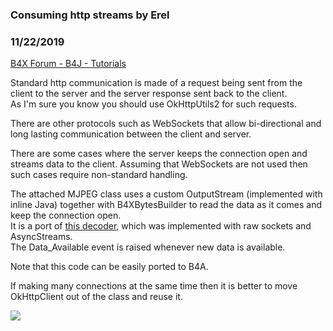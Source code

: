### Consuming http streams by Erel
### 11/22/2019
[B4X Forum - B4J - Tutorials](https://www.b4x.com/android/forum/threads/111542/)

Standard http communication is made of a request being sent from the client to the server and the server response sent back to the client.  
As I'm sure you know you should use OkHttpUtils2 for such requests.  
  
There are other protocols such as WebSockets that allow bi-directional and long lasting communication between the client and server.  
  
There are some cases where the server keeps the connection open and streams data to the client. Assuming that WebSockets are not used then such cases require non-standard handling.  
  
The attached MJPEG class uses a custom OutputStream (implemented with inline Java) together with B4XBytesBuilder to read the data as it comes and keep the connection open.  
It is a port of [this decoder](https://www.b4x.com/android/forum/threads/b4x-class-mjpeg-decoder.73702/#content), which was implemented with raw sockets and AsyncStreams.  
The Data\_Available event is raised whenever new data is available.  
  
Note that this code can be easily ported to B4A.  
  
If making many connections at the same time then it is better to move OkHttpClient out of the class and reuse it.  
  
![](https://www.b4x.com/basic4android/images/java_7NSX9XANRZ.png)
